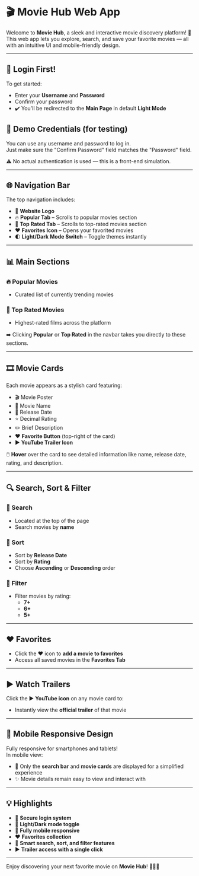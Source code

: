 # 🎬 Movie Hub Web App

Welcome to **Movie Hub**, a sleek and interactive movie discovery platform! 🌟  
This web app lets you explore, search, and save your favorite movies — all with an intuitive UI and mobile-friendly design.

---

## 🔐 Login First!

To get started:
- Enter your **Username** and **Password**
- Confirm your password
- ✔️ You'll be redirected to the **Main Page** in default **Light Mode**
## 🔐 Demo Credentials (for testing)

You can use any username and password to log in.  
Just make sure the "Confirm Password" field matches the "Password" field.

⚠️ No actual authentication is used — this is a front-end simulation.

---

## 🌐 Navigation Bar

The top navigation includes:
- 🎥 **Website Logo**
- 🔥 **Popular Tab** – Scrolls to popular movies section
- 🌟 **Top Rated Tab** – Scrolls to top-rated movies section
- ❤️ **Favorites Icon** – Opens your favorited movies
- 🌓 **Light/Dark Mode Switch** – Toggle themes instantly

---

## 📊 Main Sections

### 🔥 Popular Movies
- Curated list of currently trending movies

### 🌟 Top Rated Movies
- Highest-rated films across the platform

➡️ Clicking **Popular** or **Top Rated** in the navbar takes you directly to these sections.

---

## 🎞️ Movie Cards

Each movie appears as a stylish card featuring:
- 🎬 Movie Poster
- 📝 Movie Name
- 📅 Release Date
- ⭐ Decimal Rating
- ✏️ Brief Description
- ❤️ **Favorite Button** (top-right of the card)
- ▶️ **YouTube Trailer Icon**

🖱️ **Hover** over the card to see detailed information like name, release date, rating, and description.

---

## 🔍 Search, Sort & Filter

### 🔎 Search
- Located at the top of the page
- Search movies by **name**

### 🧮 Sort
- Sort by **Release Date**
- Sort by **Rating**
- Choose **Ascending** or **Descending** order

### 🎯 Filter
- Filter movies by rating:
  - **7+**
  - **6+**
  - **5+**

---

## ❤️ Favorites

- Click the ❤️ icon to **add a movie to favorites**
- Access all saved movies in the **Favorites Tab**

---

## ▶️ Watch Trailers

Click the ▶️ **YouTube icon** on any movie card to:
- Instantly view the **official trailer** of that movie

---

## 📱 Mobile Responsive Design

Fully responsive for smartphones and tablets!  
In mobile view:
- 🎯 Only the **search bar** and **movie cards** are displayed for a simplified experience
- ✨ Movie details remain easy to view and interact with

---

## 💡 Highlights

- 🔐 **Secure login system**
- 🎨 **Light/Dark mode toggle**
- 📱 **Fully mobile responsive**
- ❤️ **Favorites collection**
- 🔎 **Smart search, sort, and filter features**
- ▶️ **Trailer access with a single click**

---

Enjoy discovering your next favorite movie on **Movie Hub**! 🍿🎥✨
